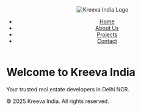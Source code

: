 <!DOCTYPE html>
<html lang="en">
<head>
    <meta charset="UTF-8">
    <meta name="viewport" content="width=device-width, initial-scale=1.0">
    <title>Kreeva India - Real Estate Developers in Delhi NCR</title>
    <link rel="stylesheet" href="assets/css/styles.css">
</head>
<body>
    <header>
        <img src="assets/images/logo.png" alt="Kreeva India Logo">
        <nav>
            <ul>
                <li><a href="index.html">Home</a></li>
                <li><a href="about.html">About Us</a></li>
                <li><a href="projects.html">Projects</a></li>
                <li><a href="contact.html">Contact</a></li>
            </ul>
        </nav>
    </header>
    <main>
        <h1>Welcome to Kreeva India</h1>
        <p>Your trusted real estate developers in Delhi NCR.</p>
    </main>
    <footer>
        <p>&copy; 2025 Kreeva India. All rights reserved.</p>
    </footer>
    <script src="assets/js/main.js"></script>
</body>
</html>
